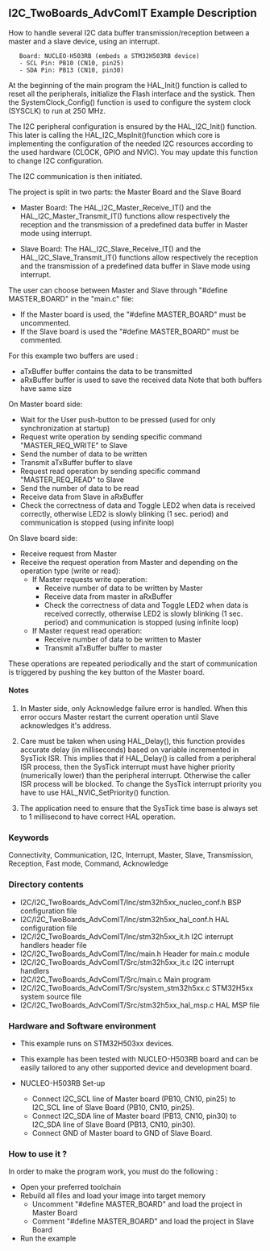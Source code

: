 ## <b>I2C_TwoBoards_AdvComIT Example Description</b> 

How to handle several I2C data buffer transmission/reception between
a master and a slave device, using an interrupt.

       Board: NUCLEO-H503RB (embeds a STM32H503RB device)
       - SCL Pin: PB10 (CN10, pin25)
       - SDA Pin: PB13 (CN10, pin30)

At the beginning of the main program the HAL_Init() function is called to reset 
all the peripherals, initialize the Flash interface and the systick.
Then the SystemClock_Config() function is used to configure the system
clock (SYSCLK) to run at 250 MHz.

The I2C peripheral configuration is ensured by the HAL_I2C_Init() function.
This later is calling the HAL_I2C_MspInit()function which core is implementing
the configuration of the needed I2C resources according to the used hardware (CLOCK, 
GPIO and NVIC). You may update this function to change I2C configuration.

The I2C communication is then initiated.

The project is split in two parts: the Master Board and the Slave Board

- Master Board:
  The HAL_I2C_Master_Receive_IT() and the HAL_I2C_Master_Transmit_IT() functions 
  allow respectively the reception and the transmission of a predefined data buffer
  in Master mode using interrupt.

- Slave Board:
  The HAL_I2C_Slave_Receive_IT() and the HAL_I2C_Slave_Transmit_IT() functions 
  allow respectively the reception and the transmission of a predefined data buffer
  in Slave mode using interrupt.

The user can choose between Master and Slave through "#define MASTER_BOARD"
in the "main.c" file:
- If the Master board is used, the "#define MASTER_BOARD" must be uncommented.
- If the Slave board is used the "#define MASTER_BOARD" must be commented.

For this example two buffers are used :

- aTxBuffer buffer contains the data to be transmitted 
- aRxBuffer buffer is used to save the received data
Note that both buffers have same size

On Master board side:

 - Wait for the User push-button to be pressed (used for only synchronization at startup)
 - Request write operation by sending specific command "MASTER_REQ_WRITE" to Slave
 - Send the number of data to be written
 - Transmit aTxBuffer buffer to slave
 - Request read operation by sending specific command "MASTER_REQ_READ" to Slave
 - Send the number of data to be read
 - Receive data from Slave in aRxBuffer
 - Check the correctness of data and Toggle LED2 when data is received correctly,
   otherwise LED2 is slowly blinking (1 sec. period) and communication is stopped (using infinite loop)


On Slave board side:

 - Receive request from Master
 - Receive the request operation from Master and depending on the operation type (write or read):
   - If Master requests write operation:
      - Receive number of data to be written by Master
      - Receive data from master in aRxBuffer
      - Check the correctness of data and Toggle LED2 when data is received correctly,
        otherwise LED2 is slowly blinking (1 sec. period) and communication is stopped (using infinite loop)
   - If Master request read operation:
      - Receive number of data to be written to Master
      - Transmit aTxBuffer buffer to master
   
These operations are repeated periodically and the start of communication is triggered 
by pushing the key button of the Master board.  

#### <b>Notes</b>

 1. In Master side, only Acknowledge failure error is handled. When this error
    occurs Master restart the current operation until Slave acknowledges it's
    address.

 2. Care must be taken when using HAL_Delay(), this function provides accurate delay (in milliseconds)
    based on variable incremented in SysTick ISR. This implies that if HAL_Delay() is called from
    a peripheral ISR process, then the SysTick interrupt must have higher priority (numerically lower)
    than the peripheral interrupt. Otherwise the caller ISR process will be blocked.
    To change the SysTick interrupt priority you have to use HAL_NVIC_SetPriority() function.

 3. The application need to ensure that the SysTick time base is always set to 1 millisecond
    to have correct HAL operation.

### <b>Keywords</b>

Connectivity, Communication, I2C, Interrupt, Master, Slave, Transmission, Reception, Fast mode,
Command, Acknowledge

### <b>Directory contents</b> 

  - I2C/I2C_TwoBoards_AdvComIT/Inc/stm32h5xx_nucleo_conf.h BSP configuration file
  - I2C/I2C_TwoBoards_AdvComIT/Inc/stm32h5xx_hal_conf.h    HAL configuration file
  - I2C/I2C_TwoBoards_AdvComIT/Inc/stm32h5xx_it.h          I2C interrupt handlers header file
  - I2C/I2C_TwoBoards_AdvComIT/Inc/main.h                  Header for main.c module  
  - I2C/I2C_TwoBoards_AdvComIT/Src/stm32h5xx_it.c          I2C interrupt handlers
  - I2C/I2C_TwoBoards_AdvComIT/Src/main.c                  Main program
  - I2C/I2C_TwoBoards_AdvComIT/Src/system_stm32h5xx.c      STM32H5xx system source file
  - I2C/I2C_TwoBoards_AdvComIT/Src/stm32h5xx_hal_msp.c     HAL MSP file    

### <b>Hardware and Software environment</b>

  - This example runs on STM32H503xx devices.
    
  - This example has been tested with NUCLEO-H503RB board and can be
    easily tailored to any other supported device and development board.    

  - NUCLEO-H503RB Set-up
  
    - Connect I2C_SCL line of Master board (PB10, CN10, pin25) to I2C_SCL line of Slave Board (PB10, CN10, pin25).
    - Connect I2C_SDA line of Master board (PB13, CN10, pin30) to I2C_SDA line of Slave Board (PB13, CN10, pin30).
    - Connect GND of Master board to GND of Slave Board.

### <b>How to use it ?</b>

In order to make the program work, you must do the following :

 - Open your preferred toolchain 
 - Rebuild all files and load your image into target memory
    - Uncomment "#define MASTER_BOARD" and load the project in Master Board
    - Comment "#define MASTER_BOARD" and load the project in Slave Board
 - Run the example

